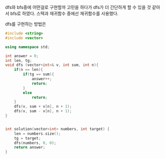 dfs와 bfs중에 어떤걸로 구현할까 고민을 하다가 dfs가 더 간단하게 할 수 있을 것 같아서 bfs로 하였다.
스택과 재귀함수 중에선 재귀함수를 사용했다.

dfs를 구현하는 방법은 


```C++
#include <string>
#include <vector>

using namespace std;

int answer = 0;
int len, tg;
void dfs (vector<int>& v, int sum, int n){
    if(n == len){
        if(tg == sum){
            answer++;
            return;
        }
        else
            return;
    }
    dfs(v, sum + v[n], n + 1);
    dfs(v, sum - v[n], n + 1);
}


int solution(vector<int> numbers, int target) {
    len = numbers.size();
    tg = target;
    dfs(numbers, 0, 0);
    return answer;
}

```
